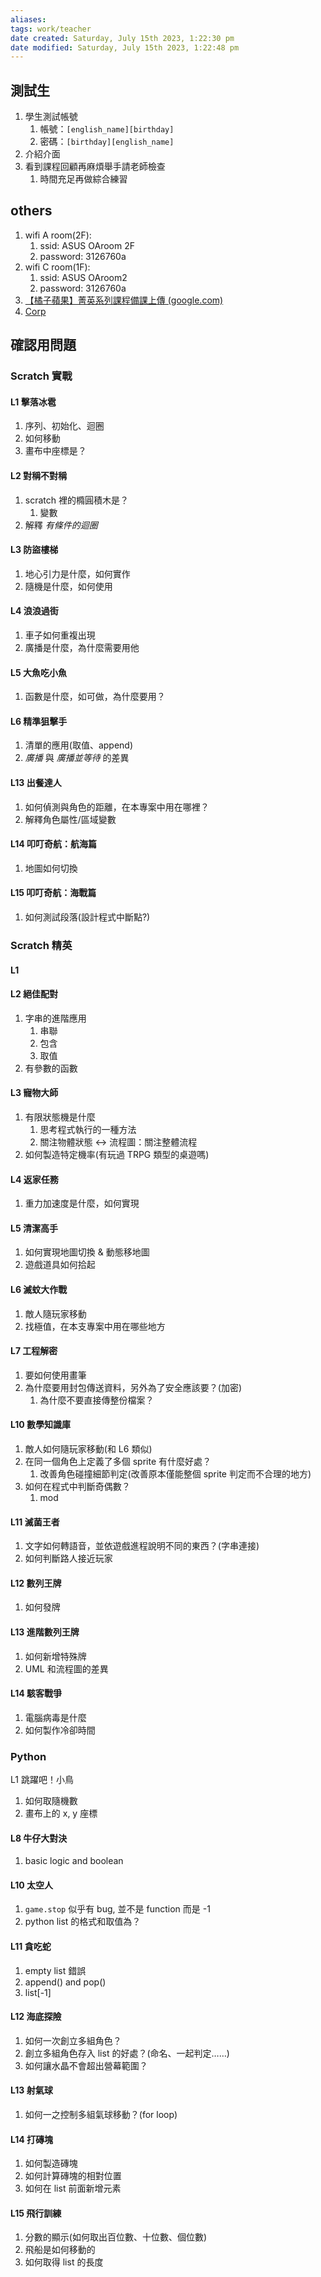 ```yaml
---
aliases: 
tags: work/teacher
date created: Saturday, July 15th 2023, 1:22:30 pm
date modified: Saturday, July 15th 2023, 1:22:48 pm
---
```




## 測試生

1. 學生測試帳號
	1. 帳號：`[english_name][birthday]`
	2. 密碼：`[birthday][english_name]`
2. 介紹介面
3. 看到課程回顧再麻煩舉手請老師檢查
	1. 時間充足再做綜合練習


## others

1. wifi A room(2F):
	1. ssid: ASUS OAroom 2F
	2. password: 3126760a
2. wifi C room(1F):
	1. ssid: ASUS OAroom2
	2. password: 3126760a
3. [【橘子蘋果】菁英系列課程備課上傳 (google.com)](https://docs.google.com/forms/d/e/1FAIpQLSdZAMcjrDi8Nf0YFluG2w81IkE7CTf7keQkMK0RmdwALYBTlw/viewform)
4. [Corp](https://corp.orangeapple.co/employees/)

## 確認用問題

### Scratch 實戰

#### L1 擊落冰雹

1. 序列、初始化、迴圈
2. 如何移動
3. 畫布中座標是？

#### L2 對稱不對稱

1. scratch 裡的橢圓積木是？
	1. 變數
2. 解釋 _有條件的迴圈_

#### L3 防盜樓梯

1. 地心引力是什麼，如何實作
2. 隨機是什麼，如何使用

#### L4 浪浪過街

1. 車子如何重複出現
2. 廣播是什麼，為什麼需要用他

#### L5 大魚吃小魚

1. 函數是什麼，如可做，為什麼要用？

#### L6 精準狙擊手

1. 清單的應用(取值、append)
2. _廣播_ 與 _廣播並等待_ 的差異

#### L13 出餐達人

1. 如何偵測與角色的距離，在本專案中用在哪裡？
2. 解釋角色屬性/區域變數

#### L14 叩叮奇航：航海篇

1. 地圖如何切換

#### L15 叩叮奇航：海戰篇

1. 如何測試段落(設計程式中斷點?)

### Scratch 精英

#### L1

#### L2 絕佳配對

1. 字串的進階應用
	1. 串聯
	2. 包含
	3. 取值
2. 有參數的函數

#### L3 寵物大師

1. 有限狀態機是什麼
	1. 思考程式執行的一種方法
	2. 關注物體狀態 <-> 流程圖：關注整體流程
2. 如何製造特定機率(有玩過 TRPG 類型的桌遊嗎)

#### L4 返家任務

1. 重力加速度是什麼，如何實現

#### L5 清潔高手

1. 如何實現地圖切換 & 動態移地圖
2. 遊戲道具如何拾起

#### L6 滅蚊大作戰

1. 敵人隨玩家移動
2. 找極值，在本支專案中用在哪些地方

#### L7 工程解密

1. 要如何使用畫筆
2. 為什麼要用封包傳送資料，另外為了安全應該要？(加密)
	1. 為什麼不要直接傳整份檔案？

#### L10 數學知識庫

1. 敵人如何隨玩家移動(和 L6 類似)
2. 在同一個角色上定義了多個 sprite 有什麼好處？
	1. 改善角色碰撞細節判定(改善原本僅能整個 sprite 判定而不合理的地方) 
3. 如何在程式中判斷奇偶數？
	1. mod

#### L11 滅菌王者

1. 文字如何轉語音，並依遊戲進程說明不同的東西？(字串連接)
2. 如何判斷路人接近玩家

#### L12 數列王牌

1. 如何發牌

#### L13 進階數列王牌

1. 如何新增特殊牌
2. UML 和流程圖的差異

#### L14 駭客戰爭

1.  電腦病毒是什麼
2. 如何製作冷卻時間

### Python

L1 跳躍吧！小鳥

1. 如何取隨機數
2. 畫布上的 x, y 座標

#### L8 牛仔大對決

1. basic logic and boolean

#### L10 太空人

1. `game.stop` 似乎有 bug, 並不是 function 而是 -1
2. python list 的格式和取值為？

#### L11 貪吃蛇

1. empty list 錯誤
2. append() and pop()
3. list[-1]

#### L12 海底探險

1. 如何一次創立多組角色？
2. 創立多組角色存入 list 的好處？(命名、一起判定……)
3. 如何讓水晶不會超出營幕範圍？

#### L13 射氣球

1. 如何一之控制多組氣球移動？(for loop)

#### L14 打磚塊

1. 如何製造磚塊
2. 如何計算磚塊的相對位置
3. 如何在 list 前面新增元素

#### L15 飛行訓練

1. 分數的顯示(如何取出百位數、十位數、個位數)
2. 飛船是如何移動的
3. 如何取得 list 的長度